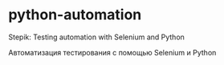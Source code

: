 # python-automation
Stepik: Testing automation with Selenium and Python

Автоматизация тестирования с помощью Selenium и Python
